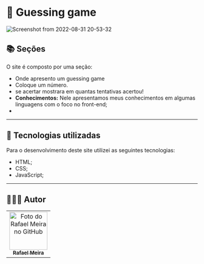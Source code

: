 <h1>
  📕 Guessing game
</h1>

![Screenshot from 2022-08-31 20-53-32](https://user-images.githubusercontent.com/93865745/187804652-109a13b9-28ed-4a3c-a773-2eecc2d7826d.png)

## 📚 Seções

O site é composto por uma seção:

- Onde apresento um guessing game
- Coloque um número.
- se acertar mostrara em quantas tentativas acertou!
- **Conhecimentos:** Nele apresentamos meus conhecimentos em algumas linguagens com o foco no front-end;
- 
---

## 💼 Tecnologias utilizadas

Para o desenvolvimento deste site utilizei as seguintes tecnologias:

- HTML;
- CSS;
- JavaScript;


---

<h2> 👨🏻‍💻 Autor</h2>

<table>
  <tr>
    <td align="center">
      <a href="https://github.com/RafaelM10">
        <img src="https://avatars.githubusercontent.com/u/93865745?v=4" width="100px;" alt="Foto do Rafael Meira no GitHub"/><br>
        <sub>
          <b>Rafael Meira</b>
        </sub>
      </a>
    </td>
  </tr>
</table>

